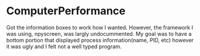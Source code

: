 # ComputerPerformance

Got the information boxes to work how I wanted. However, the framework I was using, npyscreen, was largly undocummented. My goal was to have a bottom portion that displayed process information(name, PID, etc) however it was ugly and I felt not a well typed program.  
